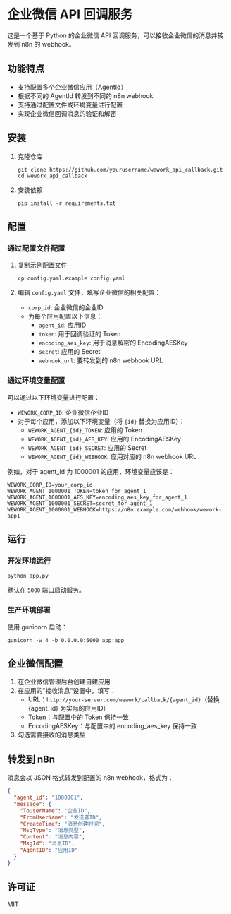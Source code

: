 # 企业微信 API 回调服务

这是一个基于 Python 的企业微信 API 回调服务，可以接收企业微信的消息并转发到 n8n 的 webhook。

## 功能特点

- 支持配置多个企业微信应用（AgentId）
- 根据不同的 AgentId 转发到不同的 n8n webhook
- 支持通过配置文件或环境变量进行配置
- 实现企业微信回调消息的验证和解密

## 安装

1. 克隆仓库
   ```
   git clone https://github.com/yourusername/wework_api_callback.git
   cd wework_api_callback
   ```

2. 安装依赖
   ```
   pip install -r requirements.txt
   ```

## 配置

### 通过配置文件配置

1. 复制示例配置文件
   ```
   cp config.yaml.example config.yaml
   ```

2. 编辑 `config.yaml` 文件，填写企业微信的相关配置：
   - `corp_id`: 企业微信的企业ID
   - 为每个应用配置以下信息：
     - `agent_id`: 应用ID
     - `token`: 用于回调验证的 Token
     - `encoding_aes_key`: 用于消息解密的 EncodingAESKey
     - `secret`: 应用的 Secret
     - `webhook_url`: 要转发到的 n8n webhook URL

### 通过环境变量配置

可以通过以下环境变量进行配置：

- `WEWORK_CORP_ID`: 企业微信企业ID
- 对于每个应用，添加以下环境变量（将 `{id}` 替换为应用ID）：
  - `WEWORK_AGENT_{id}_TOKEN`: 应用的 Token
  - `WEWORK_AGENT_{id}_AES_KEY`: 应用的 EncodingAESKey
  - `WEWORK_AGENT_{id}_SECRET`: 应用的 Secret
  - `WEWORK_AGENT_{id}_WEBHOOK`: 应用对应的 n8n webhook URL

例如，对于 agent_id 为 1000001 的应用，环境变量应该是：
```
WEWORK_CORP_ID=your_corp_id
WEWORK_AGENT_1000001_TOKEN=token_for_agent_1
WEWORK_AGENT_1000001_AES_KEY=encoding_aes_key_for_agent_1
WEWORK_AGENT_1000001_SECRET=secret_for_agent_1
WEWORK_AGENT_1000001_WEBHOOK=https://n8n.example.com/webhook/wework-app1
```

## 运行

### 开发环境运行

```
python app.py
```

默认在 `5000` 端口启动服务。

### 生产环境部署

使用 gunicorn 启动：

```
gunicorn -w 4 -b 0.0.0.0:5000 app:app
```

## 企业微信配置

1. 在企业微信管理后台创建自建应用
2. 在应用的"接收消息"设置中，填写：
   - URL：`http://your-server.com/wework/callback/{agent_id}`（替换 {agent_id} 为实际的应用ID）
   - Token：与配置中的 Token 保持一致
   - EncodingAESKey：与配置中的 encoding_aes_key 保持一致
3. 勾选需要接收的消息类型

## 转发到 n8n

消息会以 JSON 格式转发到配置的 n8n webhook，格式为：

```json
{
  "agent_id": "1000001",
  "message": {
    "ToUserName": "企业ID",
    "FromUserName": "发送者ID",
    "CreateTime": "消息创建时间",
    "MsgType": "消息类型",
    "Content": "消息内容",
    "MsgId": "消息ID",
    "AgentID": "应用ID"
  }
}
```

## 许可证

MIT 